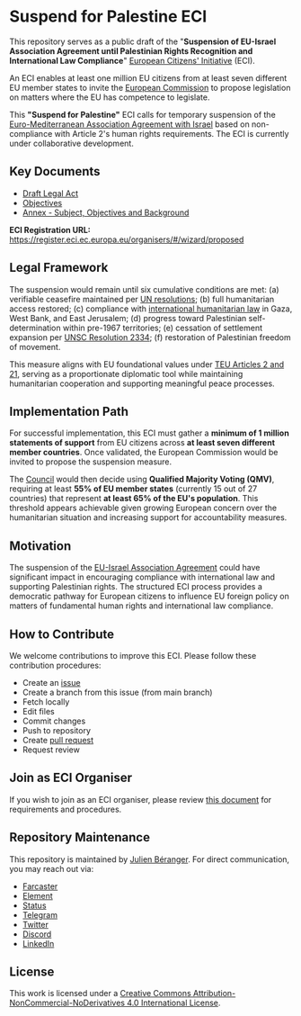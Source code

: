 # Suspend for Palestine ECI

This repository serves as a public draft of the "**Suspension of EU-Israel Association Agreement until Palestinian Rights Recognition and International Law Compliance**" [European Citizens' Initiative](https://citizens-initiative.europa.eu/) (ECI). 

An ECI enables at least one million EU citizens from at least seven different EU member states to invite the [European Commission](https://commission.europa.eu/) to propose legislation on matters where the EU has competence to legislate.

This **"Suspend for Palestine"** ECI calls for temporary suspension of the [Euro-Mediterranean Association Agreement with Israel](https://eeas.europa.eu/archives/delegations/israel/documents/eu_israel/asso_agree_en.pdf) based on non-compliance with Article 2's human rights requirements. The ECI is currently under collaborative development.

## Key Documents

- [Draft Legal Act](https://github.com/palestine-will-live/eci/blob/main/legal-act/draft-legal-act.md)
- [Objectives](https://github.com/palestine-will-live/eci/blob/main/registration/objectives.md)
- [Annex - Subject, Objectives and Background](https://github.com/palestine-will-live/eci/blob/main/registration/annex.md)

**ECI Registration URL:** https://register.eci.ec.europa.eu/organisers/#/wizard/proposed

## Legal Framework

The suspension would remain until six cumulative conditions are met: (a) verifiable ceasefire maintained per [UN resolutions](https://www.un.org/securitycouncil/content/resolutions-0); (b) full humanitarian access restored; (c) compliance with [international humanitarian law](https://www.icrc.org/en/war-and-law/treaties-customary-law/geneva-conventions) in Gaza, West Bank, and East Jerusalem; (d) progress toward Palestinian self-determination within pre-1967 territories; (e) cessation of settlement expansion per [UNSC Resolution 2334](https://documents-dds-ny.un.org/doc/UNDOC/GEN/N16/463/27/PDF/N1646327.pdf); (f) restoration of Palestinian freedom of movement.

This measure aligns with EU foundational values under [TEU Articles 2 and 21](https://eur-lex.europa.eu/legal-content/EN/TXT/?uri=celex%3A12012M%2FTXT), serving as a proportionate diplomatic tool while maintaining humanitarian cooperation and supporting meaningful peace processes.

## Implementation Path

For successful implementation, this ECI must gather a **minimum of 1 million statements of support** from EU citizens across **at least seven different member countries**. Once validated, the European Commission would be invited to propose the suspension measure.

The [Council](https://www.consilium.europa.eu/) would then decide using **Qualified Majority Voting (QMV)**, requiring at least **55% of EU member states** (currently 15 out of 27 countries) that represent **at least 65% of the EU's population**. This threshold appears achievable given growing European concern over the humanitarian situation and increasing support for accountability measures.

## Motivation

The suspension of the [EU-Israel Association Agreement](https://eeas.europa.eu/archives/delegations/israel/documents/eu_israel/asso_agree_en.pdf) could have significant impact in encouraging compliance with international law and supporting Palestinian rights. The structured ECI process provides a democratic pathway for European citizens to influence EU foreign policy on matters of fundamental human rights and international law compliance.

## How to Contribute

We welcome contributions to improve this ECI. Please follow these contribution procedures:

- Create an [issue](https://github.com/palestine-will-live/eci/issues)
- Create a branch from this issue (from main branch)
- Fetch locally
- Edit files
- Commit changes
- Push to repository
- Create [pull request](https://github.com/palestine-will-live/eci/pulls)
- Request review

## Join as ECI Organiser

If you wish to join as an ECI organiser, please review [this document](https://github.com/palestine-will-live/eci/blob/main/registration/organisers.md) for requirements and procedures.

## Repository Maintenance

This repository is maintained by [Julien Béranger](https://github.com/julienbrg). For direct communication, you may reach out via:

- [Farcaster](https://warpcast.com/julien-)
- [Element](https://matrix.to/#/@julienbrg:matrix.org)
- [Status](https://status.app/u/iwSACggKBkp1bGllbM=#zQ3shmh1sbvE6qrGotuyNQB22XU5jTrZ2HFC8bA56d5kTS2fy)
- [Telegram](https://t.me/julienbrg)
- [Twitter](https://twitter.com/julienbrg)
- [Discord](https://discordapp.com/users/julienbrg)
- [LinkedIn](https://www.linkedin.com/in/julienberanger/)

## License

This work is licensed under a [Creative Commons Attribution-NonCommercial-NoDerivatives 4.0 International License](https://creativecommons.org/licenses/by-nc-nd/4.0/).